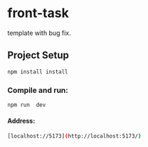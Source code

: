 # front-task

template with bug fix.

## Project Setup

```sh
npm install install
```

### Compile and run:

```sh
npm run  dev
```

#### Address: 
```sh
[localhost://5173](http://localhost:5173/)
```
